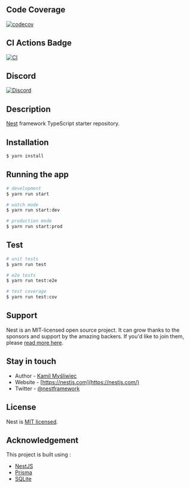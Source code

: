 
## Code Coverage 
[![codecov](https://codecov.io/gh/Zolo-Ryan/stencil-oidc-wrapper/branch/test-Ashu/graph/badge.svg?token=EOQ2P3DIM0)](https://codecov.io/gh/Zolo-Ryan/stencil-oidc-wrapper)

## CI Actions Badge
[![CI](https://github.com/Zolo-Ryan/stencil-oidc-wrapper/actions/workflows/ci.yml/badge.svg)](https://github.com/Zolo-Ryan/stencil-oidc-wrapper/actions/workflows/ci.yml)

## Discord

[![Discord](https://img.shields.io/badge/Discord-Join-blue.svg)](https://discord.com/channels/1258287843248308234/)

## Description

[Nest](https://github.com/nestjs/nest) framework TypeScript starter repository.

## Installation

```bash
$ yarn install
```

## Running the app

```bash
# development
$ yarn run start

# watch mode
$ yarn run start:dev

# production mode
$ yarn run start:prod
```

## Test

```bash
# unit tests
$ yarn run test

# e2e tests
$ yarn run test:e2e

# test coverage
$ yarn run test:cov
```

## Support

Nest is an MIT-licensed open source project. It can grow thanks to the sponsors and support by the amazing backers. If you'd like to join them, please [read more here](https://docs.nestjs.com/support).

## Stay in touch

- Author - [Kamil Myśliwiec](https://kamilmysliwiec.com)
- Website - [https://nestjs.com](https://nestjs.com/)
- Twitter - [@nestframework](https://twitter.com/nestframework)

## License

Nest is [MIT licensed](LICENSE).

## Acknowledgement 

This project is built using : 
- [NestJS](https://nestjs.com/)
- [Prisma](https://www.prisma.io/) 
- [SQLite](https://www.sqlite.org/)